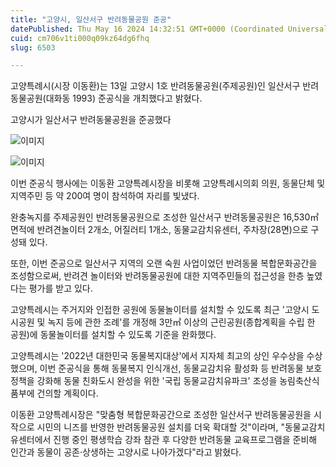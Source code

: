 ```yaml
---
title: "고양시, 일산서구 반려동물공원 준공"
datePublished: Thu May 16 2024 14:32:51 GMT+0000 (Coordinated Universal Time)
cuid: cm706v1ti000q09kz64dg6fhq
slug: 6503

---
```



고양특례시(시장 이동환)는 13일 고양시 1호 반려동물공원(주제공원)인 일산서구 반려동물공원(대화동 1993) 준공식을 개최했다고 밝혔다.

고양시가 일산서구 반려동물공원을 준공했다

![이미지](https://cdn.hashnode.com/res/hashnode/image/upload/v1739260609193/0bd436ef-0ceb-4c66-89c8-2f02079f9fd7.jpeg)

![이미지](https://cdn.hashnode.com/res/hashnode/image/upload/v1739260611307/9e4dac72-9968-4705-9bc3-ed3f688f6e99.jpeg)

이번 준공식 행사에는 이동환 고양특례시장을 비롯해 고양특례시의회 의원, 동물단체 및 지역주민 등 약 200여 명이 참석하여 자리를 빛냈다.

완충녹지를 주제공원인 반려동물공원으로 조성한 일산서구 반려동물공원은 16,530㎡ 면적에 반려견놀이터 2개소, 어질러티 1개소, 동물교감치유센터, 주차장(28면)으로 구성돼 있다.

또한, 이번 준공으로 일산서구 지역의 오랜 숙원 사업이었던 반려동물 복합문화공간을 조성함으로써, 반려견 놀이터와 반려동물공원에 대한 지역주민들의 접근성을 한층 높였다는 평가를 받고 있다.

고양특례시는 주거지와 인접한 공원에 동물놀이터를 설치할 수 있도록 최근 '고양시 도시공원 및 녹지 등에 관한 조례'를 개정해 3만㎡ 이상의 근린공원(종합계획을 수립 한 공원)에 동물놀이터를 설치할 수 있도록 기준을 완화했다.

고양특례시는 '2022년 대한민국 동물복지대상'에서 지자체 최고의 상인 우수상을 수상했으며, 이번 준공식을 통해 동물복지 인식개선, 동물교감치유 활성화 등 반려동물 보호정책을 강화해 동물 친화도시 완성을 위한 '국립 동물교감치유파크' 조성을 농림축산식품부에 건의할 계획이다.

이동환 고양특례시장은 "맞춤형 복합문화공간으로 조성한 일산서구 반려동물공원을 시작으로 시민의 니즈를 반영한 반려동물공원 설치를 더욱 확대할 것"이라며, "동물교감치유센터에서 진행 중인 평생학습 강좌 참관 후 다양한 반려동물 교육프로그램을 준비해 인간과 동물이 공존·상생하는 고양시로 나아가겠다"라고 밝혔다.